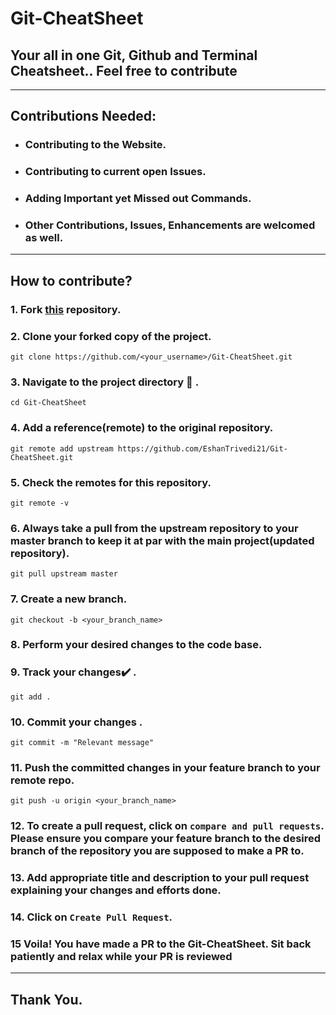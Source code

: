 # Git-CheatSheet
## Your all in one Git, Github and Terminal Cheatsheet.. Feel free to contribute
---

## Contributions Needed: 

+ ### Contributing to the Website.
+ ### Contributing to current open Issues.
+ ### Adding Important yet Missed out Commands.
+ ### Other Contributions, Issues, Enhancements are welcomed as well.

---

## How to contribute?

### **1.**  Fork [this](https://github.com/EshanTrivedi21/Git-CheatSheet.git) repository.

### **2.**  Clone your forked copy of the project.

```
git clone https://github.com/<your_username>/Git-CheatSheet.git
```

### **3.** Navigate to the project directory :file_folder: .

```
cd Git-CheatSheet
```

### **4.** Add a reference(remote) to the original repository.

```
git remote add upstream https://github.com/EshanTrivedi21/Git-CheatSheet.git
```

### **5.** Check the remotes for this repository.
```
git remote -v
```

### **6.** Always take a pull from the upstream repository to your master branch to keep it at par with the main project(updated repository).

```
git pull upstream master
```

### **7.** Create a new branch.

```
git checkout -b <your_branch_name>
```

### **8.** Perform your desired changes to the code base.


### **9.** Track your changes:heavy_check_mark: .

```
git add . 
```

### **10.** Commit your changes .

```
git commit -m "Relevant message"
```

### **11.** Push the committed changes in your feature branch to your remote repo.
```
git push -u origin <your_branch_name>
```

### **12.** To create a pull request, click on `compare and pull requests`. Please ensure you compare your feature branch to the desired branch of the repository you are supposed to make a PR to.


### **13.** Add appropriate title and description to your pull request explaining your changes and efforts done.


### **14.** Click on `Create Pull Request`.


### **15** Voila! You have made a PR to the Git-CheatSheet. Sit back patiently and relax while your PR is reviewed

---

## Thank You.
